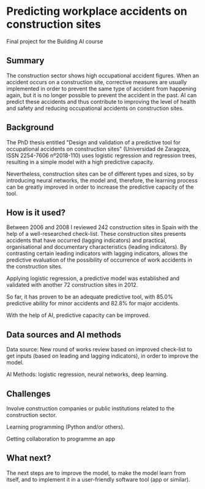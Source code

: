 # Predicting workplace accidents on construction sites

Final project for the Building AI course

## Summary

The construction sector shows high occupational accident figures. When an accident occurs on a construction site, corrective measures are usually implemented in order
to prevent the same type of accident from happening again, but it is no longer possible to prevent the accident in the past. AI can predict these accidents 
and thus contribute to improving the level of health and safety and reducing occupational accidents on construction sites.

## Background

The PhD thesis entitled "Design and validation of a predictive tool for occupational accidents on construction sites" (Universidad de Zaragoza, ISSN 2254-7606 nº2018-110)
uses logistic regression and regression trees, resulting in a simple model with a high predictive capacity.

Nevertheless, construction sites can be of different types and sizes, so by introducing neural networks, the model and, therefore, the learning process 
can be greatly improved in order to increase the predictive capacity of the tool.

## How is it used?

Between 2006 and 2008 I reviewed 242 construction sites in Spain with the help of a well-researched check-list. These construction sites presents accidents 
that have occurred (lagging indicators) and practical, organisational and documentary characteristics (leading indicators). By contrasting certain leading indicators 
with lagging indicators, allows the predictive evaluation of the possibility of occurrence of work accidents in the construction sites. 

Applying logistic regression, a predictive model was established and validated with another 72 construction sites in 2012. 

So far, it has proven to be an adequate predictive tool, with 85.0% predictive ability for minor accidents and 82.8% for major accidents. 

With the help of AI, predictive capacity can be improved.

## Data sources and AI methods

Data source: New round of works review based on improved check-list to get inputs (based on leading and lagging indicators), in order to improve the model.

AI Methods: logistic regression, neural networks, deep learning.

## Challenges

Involve construction companies or public institutions related to the construction sector.

Learning programming (Python and/or others).

Getting collaboration to programme an app

## What next?

The next steps are to improve the model, to make the model learn from itself, and to implement it in a user-friendly software tool (app or similar).
